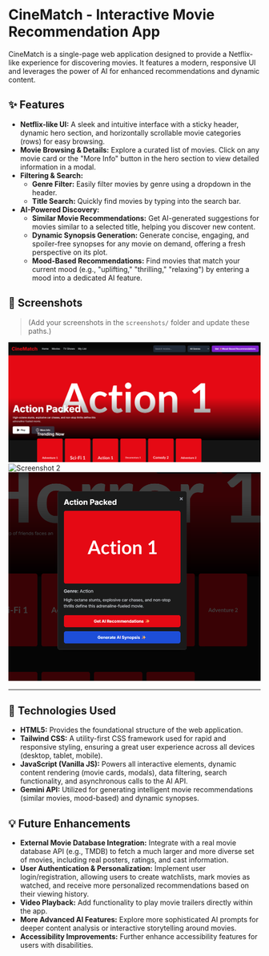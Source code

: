 # CineMatch - Interactive Movie Recommendation App

CineMatch is a single-page web application designed to provide a Netflix-like experience for discovering movies. It features a modern, responsive UI and leverages the power of AI for enhanced recommendations and dynamic content.

## ✨ Features

* **Netflix-like UI:** A sleek and intuitive interface with a sticky header, dynamic hero section, and horizontally scrollable movie categories (rows) for easy browsing.
* **Movie Browsing & Details:** Explore a curated list of movies. Click on any movie card or the "More Info" button in the hero section to view detailed information in a modal.
* **Filtering & Search:**
    * **Genre Filter:** Easily filter movies by genre using a dropdown in the header.
    * **Title Search:** Quickly find movies by typing into the search bar.
* **AI-Powered Discovery:**
    * **Similar Movie Recommendations:** Get AI-generated suggestions for movies similar to a selected title, helping you discover new content.
    * **Dynamic Synopsis Generation:** Generate concise, engaging, and spoiler-free synopses for any movie on demand, offering a fresh perspective on its plot.
    * **Mood-Based Recommendations:** Find movies that match your current mood (e.g., "uplifting," "thrilling," "relaxing") by entering a mood into a dedicated AI feature.

## 📸 Screenshots

> (Add your screenshots in the `screenshots/` folder and update these paths.)

![Screenshot 1](front_page.png)
![Screenshot 2](Recommended_movies.png)
![Screenshot 3](Feature.png)

---

  
## 🚀 Technologies Used

* **HTML5:** Provides the foundational structure of the web application.
* **Tailwind CSS:** A utility-first CSS framework used for rapid and responsive styling, ensuring a great user experience across all devices (desktop, tablet, mobile).
* **JavaScript (Vanilla JS):** Powers all interactive elements, dynamic content rendering (movie cards, modals), data filtering, search functionality, and asynchronous calls to the AI API.
* **Gemini API:** Utilized for generating intelligent movie recommendations (similar movies, mood-based) and dynamic synopses.

## 💡 Future Enhancements

* **External Movie Database Integration:** Integrate with a real movie database API (e.g., TMDB) to fetch a much larger and more diverse set of movies, including real posters, ratings, and cast information.
* **User Authentication & Personalization:** Implement user login/registration, allowing users to create watchlists, mark movies as watched, and receive more personalized recommendations based on their viewing history.
* **Video Playback:** Add functionality to play movie trailers directly within the app.
* **More Advanced AI Features:** Explore more sophisticated AI prompts for deeper content analysis or interactive storytelling around movies.
* **Accessibility Improvements:** Further enhance accessibility features for users with disabilities.
